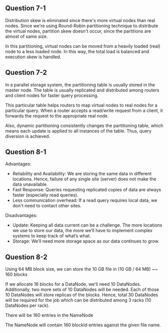 ## Question 7-1

Distribution skew is eliminated since there's more virtual nodes than real nodes. Since we're using Round-Robin partitioning technique to distribute the virtual nodes, partition skew doesn't occur, since the partitions are almost of same size.

In this partitioning, virtual nodes can be moved from a heavily loaded (real) node to a less loaded node. In this way, the total load is balanced and execution skew is handled.

## Question 7-2

In a parallel storage system, the partitioning table is usually stored in the master node. The table is usually replicated and distributed among routers and client nodes for faster query processing.

This particular table helps routers to map virtual nodes to real nodes for a particular query. When a router accepts a read/write request from a client, it forwards the request to the appropriate real node.

Also, dynamic partitioning consistently changes the partitioning table, which means each update is applied to all instances of the table. Thus, query diversion is achieved.

## Question 8-1

Advantages:

- Reliability and Availability: We are storing the same data in different locations. Hence, failure of any single site (server) does not make the data unavailable.
- Fast Response: Queries requesting replicated copies of data are always faster (especially read queries).
- Less communication overhead: If a read query requires local data, we don't need to contact other sites.

Disadvantages:

- Update: Keeping all data current can be a challenge. The more locations we use to store our data, the more we’ll have to implement complex systems to keep track of what’s what.
- Storage: We’ll need more storage space as our data continues to grow.

## Question 8-2

Using 64 MB block size, we can store the 10 GB file in (10 GB / 64 MB) ~~ 160 blocks

If we allocate 16 blocks for a DataNode, we'll need 10 DataNodes. Additionally, two more sets of 10 DataNodes will be needed. Each of those 10 DataNodes will store replicas of the blocks. Hence, total 30 DataNodes will be required for the job which can be distributed among 3 racks (10 DataNodes per rack).

There will be 160 entries in the NameNode

The NameNode will contain 160 blockId entries against the given file name.
